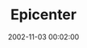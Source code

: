 ---
_schema: default
title: Epicenter
link: https://www.geocaching.com/geocache/GCA189
owner: Bob393
date: 2002-11-03 00:02:00
log_type: Found it
display_coords: N 41° 27.556' W 074° 36.089'
latitude: '41.459266'
longitude: '-74.601483'
zhanna_log:  >-
  Hi!


  We'd visited this park earlier in the year for the Monet Cache, but we didn't know about this marker at that time. It's neat! The area was deserted on this chilly Sunday, except for one woman walking a dalmatian. It's an attractive and significant spot... thanks for sharing it with us!


  Zhanna and Aaron
image_gallery_zh: gallery2
image_gallery_zh_class:   
post_id: 14480
---